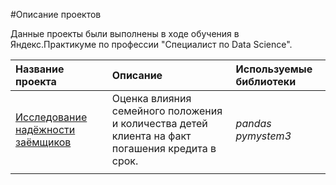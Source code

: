 #Описание проектов

Данные проекты были выполнены в ходе обучения в Яндекс.Практикуме по профессии "Специалист по Data Science".


| Название проекта                                                   | Описание                                              | Используемые библиотеки | 
|:-------------------------------------------------------------------|:------------------------------------------------------|:------------------------|
| [Исследование надёжности заёмщиков](ya_proj_01_data_preprocessing) | Оценка влияния семейного положения и количества детей клиента на факт погашения кредита в срок.| *pandas* *pymystem3*    |
|                                                                    |                                                                                                |                         |

